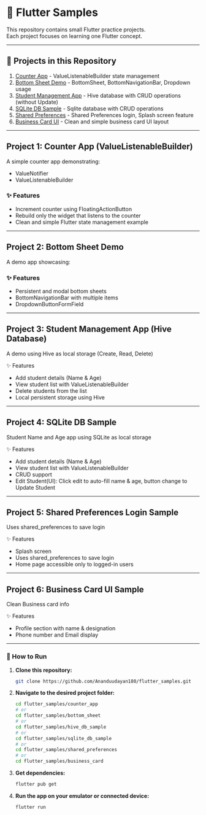 # 🚀 Flutter Samples

This repository contains small Flutter practice projects.  
Each project focuses on learning one Flutter concept.

---

## 📂 Projects in this Repository

1. [Counter App](./counter_app) - ValueListenableBuilder state management  
2. [Bottom Sheet Demo](./bottom_sheet) - BottomSheet, BottomNavigationBar, Dropdown usage
3. [Student Management App](./hive_db_sample) - Hive database with CRUD operations (without Update)
4. [SQLite DB Sample](./sqlite_db_sample) - Sqlite database with CRUD operations
5. [Shared Preferences](./shared_preferences) - Shared Preferences login, Splash screen feature
6. [Business Card UI](./business_card/) - Clean and simple business card UI layout

---

## Project 1: Counter App (ValueListenableBuilder)

A simple counter app demonstrating:

- ValueNotifier
- ValueListenableBuilder

### ✨ Features
- Increment counter using FloatingActionButton
- Rebuild only the widget that listens to the counter
- Clean and simple Flutter state management example

---

## Project 2: Bottom Sheet Demo

A demo app showcasing:

### ✨ Features
- Persistent and modal bottom sheets
- BottomNavigationBar with multiple items
- DropdownButtonFormField

---

## Project 3: Student Management App (Hive Database)

A demo using Hive as local storage (Create, Read, Delete) 

✨ Features
 - Add student details (Name & Age)
 - View student list with ValueListenableBuilder
 - Delete students from the list
 - Local persistent storage using Hive

 ---

 ## Project 4: SQLite DB Sample 

 Student Name and Age app using SQLite as local storage

✨ Features
 - Add student details (Name & Age)
 - View student list with ValueListenableBuilder
 - CRUD support
 - Edit Student(UI): Click edit to auto-fill name & age, button change to Update Student

 ---

 ## Project 5: Shared Preferences Login Sample

 Uses shared_preferences to save login

✨ Features
 - Splash screen
 - Uses shared_preferences to save login
 - Home page accessible only to logged-in users

 ---

 ## Project 6: Business Card UI Sample

 Clean Business card info

✨ Features
 - Profile section with name & designation
 - Phone number and Email display
 
 ---

### 🚀 How to Run

1. **Clone this repository:**
   ```bash
   git clone https://github.com/Ananduudayan180/flutter_samples.git
   ```

2. **Navigate to the desired project folder:**
   ```bash   
   cd flutter_samples/counter_app
   # or
   cd flutter_samples/bottom_sheet
   # or
   cd flutter_samples/hive_db_sample
   # or
   cd flutter_samples/sqlite_db_sample
   # or
   cd flutter_samples/shared_preferences
   # or
   cd flutter_samples/business_card
   ```
   
3. **Get dependencies:**
   ```bash
   flutter pub get
   ```

4. **Run the app on your emulator or connected device:** 
   ```bash
   flutter run
   ```
